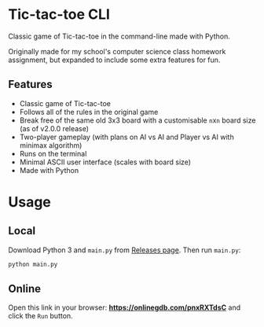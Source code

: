 # Tic-tac-toe CLI
Classic game of Tic-tac-toe in the command-line made with Python.

Originally made for my school's computer science class homework assignment, but expanded to include some extra features for fun.

## Features
- Classic game of Tic-tac-toe
- Follows all of the rules in the original game
- Break free of the same old 3x3 board with a customisable `n`x`n` board size (as of v2.0.0 release)
- Two-player gameplay (with plans on AI vs AI and Player vs AI with minimax algorithm)
- Runs on the terminal
- Minimal ASCII user interface (scales with board size)
- Made with Python

# Usage
## Local
Download Python 3 and `main.py` from [Releases page](https://github.com/de-soot/tic-tac-toe-cli/releases/latest). Then run `main.py`:
```sh
python main.py
```

## Online
Open this link in your browser: **https://onlinegdb.com/pnxRXTdsC** and click the `Run` button.
